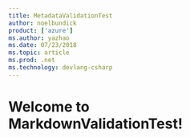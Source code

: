 ```yaml
---
title: MetadataValidationTest
author: noelbundick
product: ['azure']
ms.author: yazhao
ms.date: 07/23/2018
ms.topic: article
ms.prod: .net
ms.technology: devlang-csharp
---
```

# Welcome to MarkdownValidationTest!